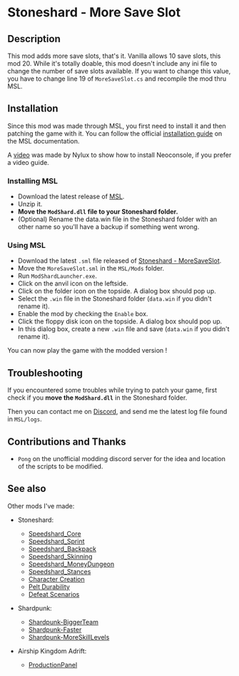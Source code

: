 # Stoneshard - More Save Slot

## Description

This mod adds more save slots, that's it. Vanilla allows 10 save slots, this mod 20.
While it's totally doable, this mod doesn't include any ini file to change the number of save slots available. If you want to change this value, you have to change line 19 of `MoreSaveSlot.cs` and recompile the mod thru MSL.

## Installation

Since this mod was made through MSL, you first need to install it and then patching the game with it.
You can follow the official [installation guide](https://dddddragon.github.io/ModShardLauncher/guides/how-to-play-mod.html) on the MSL documentation.

A [video](https://www.youtube.com/watch?v=_J0oJYGi38E&t=13s&ab_channel=Nylux) was made by Nylux to show how to install Neoconsole, if you prefer a video guide.

### Installing MSL

- Download the latest release of [MSL](https://github.com/DDDDDragon/ModShardLauncher).
- Unzip it.
- **Move the `ModShard.dll` file to your Stoneshard folder.**
- (Optional) Rename the data.win file in the Stoneshard folder with an other name so you'll have a backup if something went wrong.

### Using MSL

- Download the latest `.sml` file released of [Stoneshard - MoreSaveSlot](https://github.com/remyCases/Stoneshard-MoreSaveSlots/releases).
- Move the `MoreSaveSlot.sml` in the `MSL/Mods` folder.
- Run `ModShardLauncher.exe`.
- Click on the anvil icon on the leftside.
- Click on the folder icon on the topside. A dialog box should pop up.
- Select the `.win` file in the Stoneshard folder (`data.win` if you didn't rename it).
- Enable the mod by checking the `Enable` box.
- Click the floppy disk icon on the topside. A dialog box should pop up.
- In this dialog box, create a new `.win` file and save (`data.win` if you didn't rename it).

You can now play the game with the modded version !

## Troubleshooting

If you encountered some troubles while trying to patch your game, first check if you **move the `ModShard.dll`** in the Stoneshard folder.

Then you can contact me on [Discord](https://discord.com/users/200330865522376704), and send me the latest log file found in `MSL/logs`.

## Contributions and Thanks

- `Pong` on the unofficial modding discord server for the idea and location of the scripts to be modified.

## See also

Other mods I've made:
- Stoneshard:
    - [Speedshard_Core](https://github.com/remyCases/SpeedshardCore)
    - [Speedshard_Sprint](https://github.com/remyCases/SpeedshardSprint)
    - [Speedshard_Backpack](https://github.com/remyCases/SpeedshardBackpack)
    - [Speedshard_Skinning](https://github.com/remyCases/SpeedshardSkinning)
    - [Speedshard_MoneyDungeon](https://github.com/remyCases/SpeedshardMoneyDungeon)
    - [Speedshard_Stances](https://github.com/remyCases/SpeedshardStances)
    - [Character Creation](https://github.com/remyCases/CharacterCreator)
    - [Pelt Durability](https://github.com/remyCases/Stoneshard-PeltDurability)
    - [Defeat Scenarios](https://github.com/remyCases/Stoneshard-DefeatScenarios)


- Shardpunk:
    - [Shardpunk-BiggerTeam](https://github.com/remyCases/Shardpunk-BiggerTeam)
    - [Shardpunk-Faster](https://github.com/remyCases/Shardpunk-Faster)
    - [Shardpunk-MoreSkillLevels](https://github.com/remyCases/Shardpunk-MoreSkillLevels)

- Airship Kingdom Adrift:
    - [ProductionPanel](https://github.com/remyCases/AKAMod_ProdPanel)